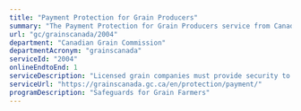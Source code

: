 ```yaml
---
title: "Payment Protection for Grain Producers"
summary: "The Payment Protection for Grain Producers service from Canadian Grain Commission is available end-to-end online, according to the GC Service Inventory."
url: "gc/grainscanada/2004"
department: "Canadian Grain Commission"
departmentAcronym: "grainscanada"
serviceId: "2004"
onlineEndtoEnd: 1
serviceDescription: "Licensed grain companies must provide security to the Canadian Grain Commission to cover money owed to producers for grain deliveries. When a licensed company fails to pay, the Safeguards for Grain Farmers Program uses the company’s security to pay producers that have an eligible claim."
serviceUrl: "https://grainscanada.gc.ca/en/protection/payment/"
programDescription: "Safeguards for Grain Farmers"
---
```

